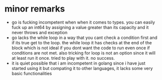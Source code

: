 # minor remarks 
-   go is fucking incompetent when when it comes to types. you can easily fuck up an int64 by assigning a value greater than its capacity and it never throws and exception
-   go lacks the while loop in a way that you cant check a condition first and if its true get to the loop. the while loop it has checks at the end of the block which is not ideal if you dont want the code to run even once if conditions are not met. also tricking for loop is not an option since it will at least run it once. tried to play with it. no success. 
-   it is quiet possible that i am incompetent in golang since i have just started using it but compating it to other languages, it lacks some very basic functionalities